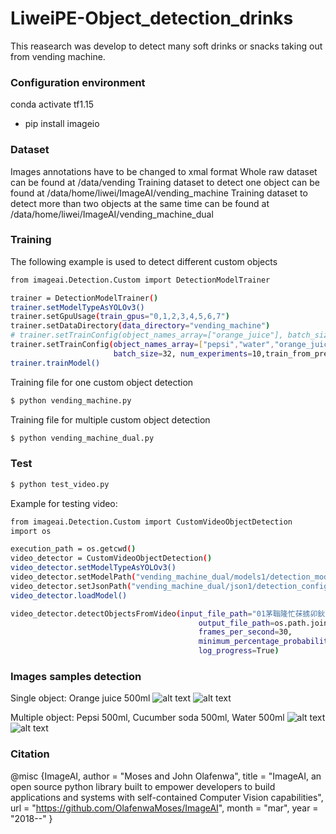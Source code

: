 # LiweiPE-Object_detection_drinks
This reasearch was develop to detect many soft drinks or snacks taking out from vending machine.

### Configuration environment

conda activate tf1.15
* pip install imageio
### Dataset
Images annotations have to be changed to xmal format
Whole raw dataset can be found at /data/vending
Training dataset to detect one object can be found at /data/home/liwei/ImageAI/vending_machine
Training dataset to detect more than two objects at the same time can be found at /data/home/liwei/ImageAI/vending_machine_dual

### Training
The following example is used to detect different custom objects

```sh
from imageai.Detection.Custom import DetectionModelTrainer

trainer = DetectionModelTrainer()
trainer.setModelTypeAsYOLOv3()
trainer.setGpuUsage(train_gpus="0,1,2,3,4,5,6,7")
trainer.setDataDirectory(data_directory="vending_machine")
# trainer.setTrainConfig(object_names_array=["orange_juice"], batch_size=8, num_experiments=10,train_from_pretrained_model="pretrained-yolov3.h5")
trainer.setTrainConfig(object_names_array=["pepsi","water","orange_juice","cucumber_soda","C100_juice","pepsi_330","HongNiu","Wangzi_milk","Wanglaoji","Beibingyang","Asamu_milktea","Harbin_beer","Kangshifu_juice","Maidong_lime","Dongfang_greentea"],
                       batch_size=32, num_experiments=10,train_from_pretrained_model="vending_machine/models_all_25-11/detection_model-ex-010--loss-0007.615.h5")
trainer.trainModel()
```

Training file for one custom object detection

```sh
$ python vending_machine.py
```
Training file for multiple custom object detection

```sh
$ python vending_machine_dual.py
```
### Test
```sh
$ python test_video.py
```
Example for testing video:
```sh
from imageai.Detection.Custom import CustomVideoObjectDetection
import os

execution_path = os.getcwd()
video_detector = CustomVideoObjectDetection()
video_detector.setModelTypeAsYOLOv3()
video_detector.setModelPath("vending_machine_dual/models1/detection_model-ex-039--loss-0011.630.h5")
video_detector.setJsonPath("vending_machine_dual/json1/detection_config.json")
video_detector.loadModel()

video_detector.detectObjectsFromVideo(input_file_path="01茅聬隆忙茠掳卯鈥斉犆┞惵ヂ徛ッ溍┞嶁劉卯藛鈩⒚?00氓搂拢卯鈥毬⒚ヂ磁?忙聬麓氓鲁掳莽卢鈧┞嵟捗モ€樎モ€⒙好宦?颅忙麓漏氓搂艩?00氓搂拢卯鈥毬⒚ヂ磁捗┞嶁劉氓鈥︹€γ€?avi",
                                          output_file_path=os.path.join(execution_path, "pepsi_kangshifu%"),
                                          frames_per_second=30,
                                          minimum_percentage_probability=50,
                                          log_progress=True)
```
### Images samples detection

Single object: Orange juice 500ml
![alt text](https://github.com/LiweiPE/Object_detection_drinks/blob/main/Images_detected/orange_juice.jpg)
![alt text](https://github.com/LiweiPE/Object_detection_drinks/blob/main/Images_detected/orange_juice_detected.jpg)


Multiple object: Pepsi 500ml, Cucumber soda 500ml, Water 500ml
![alt text](https://github.com/LiweiPE/Object_detection_drinks/blob/main/Images_detected/multiple_test.jpg)
![alt text](https://github.com/LiweiPE/Object_detection_drinks/blob/main/Images_detected/multiple_test_detection.jpg)

### Citation
@misc {ImageAI,
    author = "Moses and John Olafenwa",
    title  = "ImageAI, an open source python library built to empower developers to build applications and systems  with self-contained Computer Vision capabilities",
    url    = "https://github.com/OlafenwaMoses/ImageAI",
    month  = "mar",
    year   = "2018--"
}
